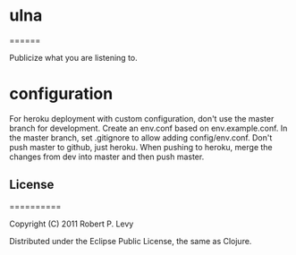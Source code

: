 # ulna
======

Publicize what you are listening to.

# configuration

For heroku deployment with custom configuration, don't use the master branch for 
development. Create an env.conf based on env.example.conf. In the master branch,
set .gitignore to allow adding config/env.conf. Don't push master to github, just
heroku. When pushing to heroku, merge the changes from dev into master and then
push master.

## License
==========

Copyright (C) 2011 Robert P. Levy

Distributed under the Eclipse Public License, the same as Clojure.
